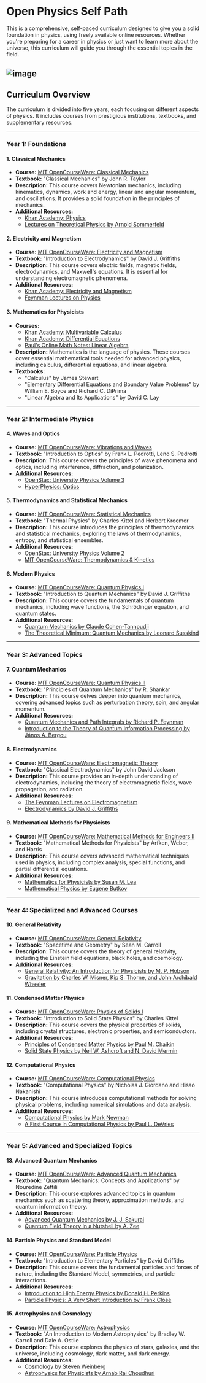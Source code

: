 # Open Physics Self Path

This is a comprehensive, self-paced curriculum designed to give you a solid foundation in physics, using freely available online resources. Whether you're preparing for a career in physics or just want to learn more about the universe, this curriculum will guide you through the essential topics in the field.


![image](https://github.com/mejbass/Open-Physics/assets/130122304/cbe14a3e-ac6a-40fd-a37d-a0ba475ff327)
-----

## Curriculum Overview

The curriculum is divided into five years, each focusing on different aspects of physics. It includes courses from prestigious institutions, textbooks, and supplementary resources.

---

### Year 1: Foundations

#### 1. Classical Mechanics
- **Course:** [MIT OpenCourseWare: Classical Mechanics](https://ocw.mit.edu/courses/8-01sc-classical-mechanics-fall-2016/)
- **Textbook:** "Classical Mechanics" by John R. Taylor
- **Description:** This course covers Newtonian mechanics, including kinematics, dynamics, work and energy, linear and angular momentum, and oscillations. It provides a solid foundation in the principles of mechanics.
- **Additional Resources:**
  - [Khan Academy: Physics](https://www.khanacademy.org/science/physics)
  - [Lectures on Theoretical Physics by Arnold Sommerfeld](https://archive.org/details/LecturesOnTheoreticalPhysics)

#### 2. Electricity and Magnetism
- **Course:** [MIT OpenCourseWare: Electricity and Magnetism](https://ocw.mit.edu/courses/8-02sc-physics-ii-electricity-and-magnetism-fall-2014/)
- **Textbook:** "Introduction to Electrodynamics" by David J. Griffiths
- **Description:** This course covers electric fields, magnetic fields, electrodynamics, and Maxwell's equations. It is essential for understanding electromagnetic phenomena.
- **Additional Resources:**
  - [Khan Academy: Electricity and Magnetism](https://www.khanacademy.org/science/physics/electric-charge-electric-force)
  - [Feynman Lectures on Physics](https://www.feynmanlectures.caltech.edu/)

#### 3. Mathematics for Physicists
- **Courses:**
  - [Khan Academy: Multivariable Calculus](https://www.khanacademy.org/math/multivariable-calculus)
  - [Khan Academy: Differential Equations](https://www.khanacademy.org/math/differential-equations)
  - [Paul's Online Math Notes: Linear Algebra](http://tutorial.math.lamar.edu/Classes/LinAlg/LinAlg.aspx)
- **Description:** Mathematics is the language of physics. These courses cover essential mathematical tools needed for advanced physics, including calculus, differential equations, and linear algebra.
- **Textbooks:**
  - "Calculus" by James Stewart
  - "Elementary Differential Equations and Boundary Value Problems" by William E. Boyce and Richard C. DiPrima
  - "Linear Algebra and Its Applications" by David C. Lay

---

### Year 2: Intermediate Physics

#### 4. Waves and Optics
- **Course:** [MIT OpenCourseWare: Vibrations and Waves](https://ocw.mit.edu/courses/8-03sc-physics-iii-vibrations-and-waves-fall-2016/)
- **Textbook:** "Introduction to Optics" by Frank L. Pedrotti, Leno S. Pedrotti
- **Description:** This course covers the principles of wave phenomena and optics, including interference, diffraction, and polarization.
- **Additional Resources:**
  - [OpenStax: University Physics Volume 3](https://openstax.org/details/books/university-physics-volume-3)
  - [HyperPhysics: Optics](http://hyperphysics.phy-astr.gsu.edu/hbase/phyopt.html)

#### 5. Thermodynamics and Statistical Mechanics
- **Course:** [MIT OpenCourseWare: Statistical Mechanics](https://ocw.mit.edu/courses/8-044-statistical-physics-i-spring-2013/)
- **Textbook:** "Thermal Physics" by Charles Kittel and Herbert Kroemer
- **Description:** This course introduces the principles of thermodynamics and statistical mechanics, exploring the laws of thermodynamics, entropy, and statistical ensembles.
- **Additional Resources:**
  - [OpenStax: University Physics Volume 2](https://openstax.org/details/books/university-physics-volume-2)
  - [MIT OpenCourseWare: Thermodynamics & Kinetics](https://ocw.mit.edu/courses/5-60-thermodynamics-kinetics-spring-2008/)

#### 6. Modern Physics
- **Course:** [MIT OpenCourseWare: Quantum Physics I](https://ocw.mit.edu/courses/8-04-quantum-physics-i-spring-2013/)
- **Textbook:** "Introduction to Quantum Mechanics" by David J. Griffiths
- **Description:** This course covers the fundamentals of quantum mechanics, including wave functions, the Schrödinger equation, and quantum states.
- **Additional Resources:**
  - [Quantum Mechanics by Claude Cohen-Tannoudji](https://www.amazon.com/Quantum-Mechanics-Volume-2-Cohen-Tannoudji/dp/0471164321)
  - [The Theoretical Minimum: Quantum Mechanics by Leonard Susskind](https://theoreticalminimum.com/courses/quantum-mechanics)

---

### Year 3: Advanced Topics

#### 7. Quantum Mechanics
- **Course:** [MIT OpenCourseWare: Quantum Physics II](https://ocw.mit.edu/courses/8-05-quantum-physics-ii-fall-2013/)
- **Textbook:** "Principles of Quantum Mechanics" by R. Shankar
- **Description:** This course delves deeper into quantum mechanics, covering advanced topics such as perturbation theory, spin, and angular momentum.
- **Additional Resources:**
  - [Quantum Mechanics and Path Integrals by Richard P. Feynman](https://www.amazon.com/Quantum-Mechanics-Integrals-Richard-Feynman/dp/0486477223)
  - [Introduction to the Theory of Quantum Information Processing by János A. Bergou](https://www.springer.com/gp/book/9781441909305)

#### 8. Electrodynamics
- **Course:** [MIT OpenCourseWare: Electromagnetic Theory](https://ocw.mit.edu/courses/8-07-electromagnetic-theory-spring-2012/)
- **Textbook:** "Classical Electrodynamics" by John David Jackson
- **Description:** This course provides an in-depth understanding of electrodynamics, including the theory of electromagnetic fields, wave propagation, and radiation.
- **Additional Resources:**
  - [The Feynman Lectures on Electromagnetism](https://www.feynmanlectures.caltech.edu/II_toc.html)
  - [Electrodynamics by David J. Griffiths](https://www.amazon.com/Introduction-Electrodynamics-4th-David-Griffiths/dp/0321856562)

#### 9. Mathematical Methods for Physicists
- **Course:** [MIT OpenCourseWare: Mathematical Methods for Engineers II](https://ocw.mit.edu/courses/18-085-computational-science-and-engineering-ii-spring-2008/)
- **Textbook:** "Mathematical Methods for Physicists" by Arfken, Weber, and Harris
- **Description:** This course covers advanced mathematical techniques used in physics, including complex analysis, special functions, and partial differential equations.
- **Additional Resources:**
  - [Mathematics for Physicists by Susan M. Lea](https://www.amazon.com/Mathematics-Physicists-Susan-M-Lea/dp/0534379978)
  - [Mathematical Physics by Eugene Butkov](https://www.amazon.com/Mathematical-Physics-Dover-Eugene-Butkov/dp/0201012187)

---

### Year 4: Specialized and Advanced Courses

#### 10. General Relativity
- **Course:** [MIT OpenCourseWare: General Relativity](https://ocw.mit.edu/courses/8-962-general-relativity-spring-2020/)
- **Textbook:** "Spacetime and Geometry" by Sean M. Carroll
- **Description:** This course covers the theory of general relativity, including the Einstein field equations, black holes, and cosmology.
- **Additional Resources:**
  - [General Relativity: An Introduction for Physicists by M. P. Hobson](https://www.cambridge.org/core/books/general-relativity/9B722522C16225E8BF6A84712DBDD236)
  - [Gravitation by Charles W. Misner, Kip S. Thorne, and John Archibald Wheeler](https://www.amazon.com/Gravitation-Physics-Charles-W-Misner/dp/0691177791)

#### 11. Condensed Matter Physics
- **Course:** [MIT OpenCourseWare: Physics of Solids I](https://ocw.mit.edu/courses/8-231-physics-of-solids-i-fall-2017/)
- **Textbook:** "Introduction to Solid State Physics" by Charles Kittel
- **Description:** This course covers the physical properties of solids, including crystal structures, electronic properties, and semiconductors.
- **Additional Resources:**
  - [Principles of Condensed Matter Physics by Paul M. Chaikin](https://www.cambridge.org/core/books/principles-of-condensed-matter-physics/42B5465AC8E0BBF622FF508E62A85BB2)
  - [Solid State Physics by Neil W. Ashcroft and N. David Mermin](https://www.amazon.com/Solid-State-Physics-Neil-Ashcroft/dp/0030839939)

#### 12. Computational Physics
- **Course:** [MIT OpenCourseWare: Computational Physics](https://ocw.mit.edu/courses/8-04-quantum-physics-i-spring-2013/pages/problem-solving-videos/)
- **Textbook:** "Computational Physics" by Nicholas J. Giordano and Hisao Nakanishi
- **Description:** This course introduces computational methods for solving physical problems, including numerical simulations and data analysis.
- **Additional Resources:**
  - [Computational Physics by Mark Newman](https://www.amazon.com/Computational-Physics-Mark-Newman/dp/1480145513)
  - [A First Course in Computational Physics by Paul L. DeVries](https://www.amazon.com/First-Course-Computational-Physics-Object-Oriented/dp/0763773142)

---

### Year 5: Advanced and Specialized Topics

#### 13. Advanced Quantum Mechanics
- **Course:** [MIT OpenCourseWare: Advanced Quantum Mechanics](https://ocw.mit.edu/courses/8-321-quantum-theory-iii-spring-2013/)
- **Textbook:** "Quantum Mechanics: Concepts and Applications" by Nouredine Zettili
- **Description:** This course explores advanced topics in quantum mechanics such as scattering theory, approximation methods, and quantum information theory.
- **Additional Resources:**
  - [Advanced Quantum Mechanics by J. J. Sakurai](https://www.amazon.com/Modern-Quantum-Mechanics-2nd-Sakurai/dp/0201539292)
  - [Quantum Field Theory in a Nutshell by A. Zee](https://press.princeton.edu/books/hardcover/9780691160343/quantum-field-theory-in-a-nutshell-second-edition)

#### 14. Particle Physics and Standard Model
- **Course:** [MIT OpenCourseWare: Particle Physics](https://ocw.mit.edu/courses/8-851-effective-field-theory-spring-2016/)
- **Textbook:** "Introduction to Elementary Particles" by David Griffiths
- **Description:** This course covers the fundamental particles and forces of nature, including the Standard Model, symmetries, and particle interactions.
- **Additional Resources:**
  - [Introduction to High Energy Physics by Donald H. Perkins](https://www.amazon.com/Introduction-High-Energy-Physics-Perkins/dp/0521621960)
  - [Particle Physics: A Very Short Introduction by Frank Close](https://www.amazon.com/Particle-Physics-Short-Introduction-Introductions/dp/0192804340)

#### 15. Astrophysics and Cosmology
- **Course:** [MIT OpenCourseWare: Astrophysics](https://ocw.mit.edu/courses/physics/8-286-the-early-universe-spring-2021/)
- **Textbook:** "An Introduction to Modern Astrophysics" by Bradley W. Carroll and Dale A. Ostlie
- **Description:** This course explores the physics of stars, galaxies, and the universe, including cosmology, dark matter, and dark energy.
- **Additional Resources:**
  - [Cosmology by Steven Weinberg](https://www.amazon.com/Cosmology-Steven-Weinberg/dp/0198526822)
  - [Astrophysics for Physicists by Arnab Rai Choudhuri](https://www.cambridge.org/core/books/astrophysics-for-physicists/3A96A0E3D9C97D1B62C1D5A8B086A7AB)
